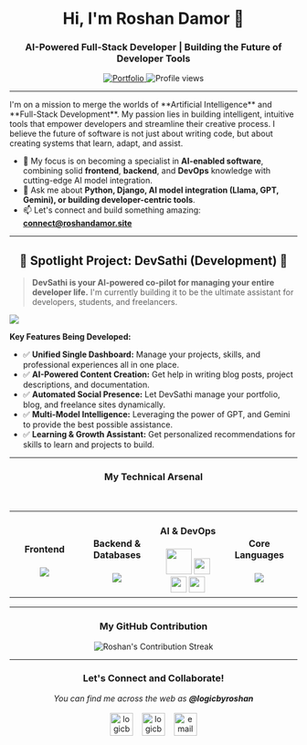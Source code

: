 <h1 align="center">Hi, I'm Roshan Damor 👋</h1>
<h3 align="center">AI-Powered Full-Stack Developer | Building the Future of Developer Tools</h3>

<p align="center">
  <a href="https://roshandamor.site" target="_blank">
    <img src="https://img.shields.io/badge/Portfolio-roshandamor.site-blue?style=for-the-badge&logo=google-chrome&logoColor=white" alt="Portfolio"/>
  </a>
  <img src="https://komarev.com/ghpvc/?username=logicbyroshan&label=PROFILE+VIEWS&color=blueviolet&style=for-the-badge" alt="Profile views"/>
</p>

---

<!-- 2. INTRODUCTION -->
<p align="left">
  I'm on a mission to merge the worlds of **Artificial Intelligence** and **Full-Stack Development**. My passion lies in building intelligent, intuitive tools that empower developers and streamline their creative process. I believe the future of software is not just about writing code, but about creating systems that learn, adapt, and assist.
</p>

- 🌱 My focus is on becoming a specialist in **AI-enabled software**, combining solid **frontend**, **backend**, and **DevOps** knowledge with cutting-edge AI model integration.
- 💬 Ask me about **Python, Django, AI model integration (Llama, GPT, Gemini), or building developer-centric tools**.
- 📫 Let's connect and build something amazing: **connect@roshandamor.site**

---

<!-- 3. SPOTLIGHT PROJECT -->
<h2 align="center">🚀 Spotlight Project: DevSathi (Development) 🚀</h2>

> **DevSathi is your AI-powered co-pilot for managing your entire developer life.** I'm currently building it to be the ultimate assistant for developers, students, and freelancers.

<p align="left">
<img src="https://skillicons.dev/icons?i=html,css,js,python,django,mysql,githubactions,openai" />
</p>

**Key Features Being Developed:**
- ✅ **Unified Single Dashboard:** Manage your projects, skills, and professional experiences all in one place.
- ✅ **AI-Powered Content Creation:** Get help in writing blog posts, project descriptions, and documentation.
- ✅ **Automated Social Presence:** Let DevSathi manage your portfolio, blog, and freelance sites dynamically.
- ✅ **Multi-Model Intelligence:** Leveraging the power of GPT, and Gemini to provide the best possible assistance.
- ✅ **Learning & Growth Assistant:** Get personalized recommendations for skills to learn and projects to build.
---

<!-- 4. TECH STACK -->
<h3 align="center">My Technical Arsenal</h3>
<br>

<table align="center">
  <tr>
    <td align="center" width="180">
      <h4>Frontend</h4>
      <a href="https://skillicons.dev"><img src="https://skillicons.dev/icons?i=react,html,css,js,tailwind" /></a>
    </td>
    <td align="center" width="180">
      <h4>Backend & Databases</h4>
      <a href="https://skillicons.dev"><img src="https://skillicons.dev/icons?i=django,flask,node,mysql,postgres" /></a>
    </td>
      <td align="center" width="180">
      <h4>AI & DevOps</h4>
      <img src="https://skillicons.dev/icons?i=docker,git" height="45" />
      <img src="https://img.shields.io/badge/Pandas-150458?style=for-the-badge&logo=pandas&logoColor=white" height="28"/>
      <img src="https://img.shields.io/badge/NumPy-013243?style=for-the-badge&logo=numpy&logoColor=white" height="28"/>
      <img src="https://img.shields.io/badge/scikit--learn-F7931E?style=for-the-badge&logo=scikit-learn&logoColor=white" height="28"/>
    </td>
    <td align="center" width="180">
      <h4>Core Languages</h4>
      <a href="https://skillicons.dev"><img src="https://skillicons.dev/icons?i=python,java,c,cpp" /></a>
    </td>
  </tr>
</table>

---

<!-- 5. GITHUB STATS -->
<h3 align="center">My GitHub Contribution</h3>
<p align="center">
  <img align="center" src="https://github-readme-streak-stats.herokuapp.com/?user=logicbyroshan&theme=tokyonight" alt="Roshan's Contribution Streak" />
</p>

---

<!-- 6. CONNECT WITH ME -->
<h3 align="center">Let's Connect and Collaborate!</h3>
<p align="center">
  <i>You can find me across the web as <b>@logicbyroshan</b></i>
  <br><br>
  <a href="https://www.linkedin.com/in/logicbyroshan/" target="blank"><img align="center" src="https://skillicons.dev/icons?i=linkedin" alt="logicbyroshan linkedin" height="40" width="40" /></a>   
  <a href="https://twitter.com/logicbyroshan" target="blank"><img align="center" src="https://skillicons.dev/icons?i=twitter" alt="logicbyroshan twitter" height="40" width="40" /></a>   
  <a href="mailto:connect@roshandamor.site" target="blank"><img align="center" src="https://skillicons.dev/icons?i=gmail" alt="email me" height="40" width="40" /></a>
</p>
